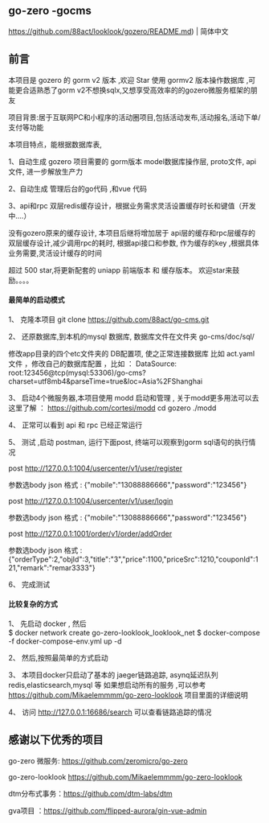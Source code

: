 

## go-zero -gocms

 https://github.com/88act/looklook/gozero/README.md) | 简体中文



## 前言

本项目是 gozero 的 gorm v2 版本 ,欢迎 Star
使用 gormv2 版本操作数据库 ,可能更合适熟悉了gorm v2不想换sqlx,又想享受高效率的的gozero微服务框架的朋友 
 
项目背景:居于互联网PC和小程序的活动圈项目,包括活动发布,活动报名,活动下单/支付等功能

本项目特点，能根据数据库表, 

1、自动生成 gozero 项目需要的 gorm版本 model数据库操作层, proto文件, api文件,  进一步解放生产力 

2、自动生成 管理后台的go代码 ,和vue 代码 

3、api和rpc 双层redis缓存设计，根据业务需求灵活设置缓存时长和键值（开发中....） 


没有gozero原来的缓存设计, 本项目后继将增加居于 api层的缓存和rpc层缓存的双层缓存设计,减少调用rpc的耗时, 
根据api接口和参数, 作为缓存的key ,根据具体业务需要,灵活设计缓存的时间 

超过 500 star,将更新配套的 uniapp 前端版本 和 缓存版本。  欢迎star来鼓励。。。。

 

####  最简单的启动模式
1、  克隆本项目
    git clone https://github.com/88act/go-cms.git

2、  还原数据库,到本机的mysql 数据库,  数据库文件在文件夹  go-cms/doc/sql/
 
  修改app目录的四个etc文件夹的 DB配置项, 使之正常连接数据库 
  比如  act.yaml 文件 ，修改自己的数据库配置 ，比如 ： 
  DataSource: root:123456@tcp(mysql:53306)/go-cms?charset=utf8mb4&parseTime=true&loc=Asia%2FShanghai

3、 启动4个微服务器,本项目使用 modd 启动和管理 ,  关于modd更多用法可以去这里了解 ： https://github.com/cortesi/modd
    cd gozero
    ./modd  

4、 正常可以看到 api 和 rpc 已经正常运行

5、 测试 ,启动 postman, 运行下面post, 终端可以观察到gorm sql语句的执行情况

post  http://127.0.0.1:1004/usercenter/v1/user/register 

参数选body json 格式 :   {"mobile":"13088886666","password":"123456"}
 
post  http://127.0.0.1:1004/usercenter/v1/user/login 

参数选body json 格式 :  {"mobile":"13088886666","password":"123456"}
 

post  http://127.0.0.1:1001/order/v1/order/addOrder

参数选body json 格式 : {"orderType":2,"objId":3,"title":"3","price":1100,"priceSrc":1210,"couponId":121,"remark":"remar3333"}
 
6、 完成测试

####  比较复杂的方式 

1、 先启动 docker , 然后  
$ docker network create go-zero-looklook_looklook_net
$ docker-compose -f docker-compose-env.yml up -d   

2、  然后,按照最简单的方式启动

3、 本项目docker只启动了基本的 jaeger链路追踪, asynq延迟队列 redis,elasticsearch,mysql 等
  如果想启动所有的服务 ,可以参考 https://github.com/Mikaelemmmm/go-zero-looklook  项目里面的详细说明

4、  访问 http://127.0.0.1:16686/search  可以查看链路追踪的情况
####  
 

 






## 感谢以下优秀的项目 


go-zero 微服务: https://github.com/zeromicro/go-zero

go-zero-looklook   https://github.com/Mikaelemmmm/go-zero-looklook

dtm分布式事务：https://github.com/dtm-labs/dtm

gva项目  ：https://github.com/flipped-aurora/gin-vue-admin

  
 
